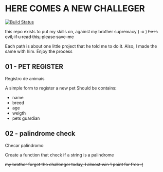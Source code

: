 # HERE COMES A NEW CHALLEGER

[![Build Status](https://travis-ci.org/joemccann/dillinger.svg?branch=master)](https://travis-ci.org/joemccann/dillinger)


this repo exists to put my skills on, against my brother supremacy ( :o )
~~he is evil, if u read this, please save-me~~


Each path is about one little project that he told me to do it. Also, I made the same with him.
Enjoy the process

## 01 - PET REGISTER
Registro de animais

A simple form to register a new pet
Should be contains:
- name
- breed
- age
- weigth
- pets guardian

## 02 - palindrome check
Checar palindromo

Create a function that check if a string is a palindrome

~~my brother forget the challenger today, I almost win 1 point for free :(~~ 